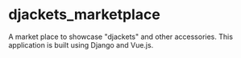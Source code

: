 # djackets_marketplace
A market place to showcase "djackets" and other accessories. This application is built using Django and Vue.js.
